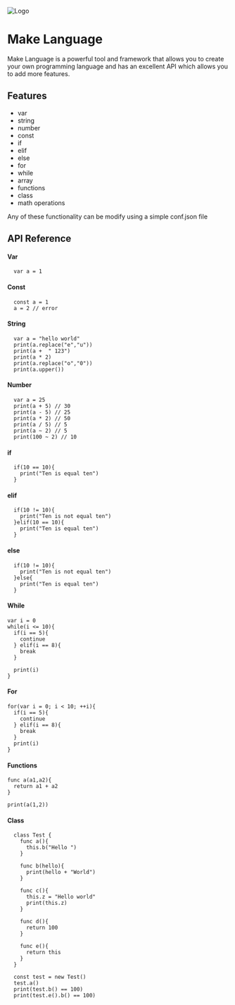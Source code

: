 
![Logo](https://dev-to-uploads.s3.amazonaws.com/uploads/articles/th5xamgrr6se0x5ro4g6.png)


# Make Language

Make Language is a powerful tool and framework that allows you to create your own programming language and has an excellent API which allows you to add more features.

## Features

- var
- string
- number
- const
- if
- elif
- else
- for
- while
- array
- functions
- class
- math operations

Any of these functionality can be modify using a simple conf.json file

## API Reference

#### Var

```
  var a = 1
```

#### Const

```
  const a = 1
  a = 2 // error
```

#### String

```
  var a = "hello world"
  print(a.replace("e","u"))
  print(a +  " 123")
  print(a * 2)
  print(a.replace("o","0"))
  print(a.upper())
```

#### Number

```
  var a = 25
  print(a + 5) // 30
  print(a - 5) // 25
  print(a * 2) // 50
  print(a / 5) // 5
  print(a ~ 2) // 5
  print(100 ~ 2) // 10
```

#### if

```
  if(10 == 10){
    print("Ten is equal ten")
  }
```

#### elif

```
  if(10 != 10){
    print("Ten is not equal ten")
  }elif(10 == 10){
    print("Ten is equal ten")
  }
```

#### else

```
  if(10 != 10){
    print("Ten is not equal ten")
  }else{
    print("Ten is equal ten")
  }
```

#### While
 
```
var i = 0
while(i <= 10){
  if(i == 5){
    continue
  } elif(i == 8){
    break
  }
  
  print(i)
}
```

#### For
 
```
for(var i = 0; i < 10; ++i){
  if(i == 5){
    continue
  } elif(i == 8){
    break
  }
  print(i)
}
```
#### Functions

```
func a(a1,a2){
  return a1 + a2
}

print(a(1,2))
```



#### Class

```
  class Test {
    func a(){
      this.b("Hello ")
    }

    func b(hello){
      print(hello + "World")
    }

    func c(){
      this.z = "Hello world"
      print(this.z)
    }

    func d(){
      return 100
    }

    func e(){
      return this
    }
  }

  const test = new Test()
  test.a()
  print(test.b() == 100)
  print(test.e().b() == 100)
```

